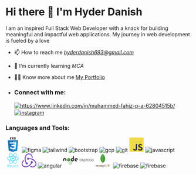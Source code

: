 # Hi there 👋 I'm Hyder Danish

I am an inspired Full Stack Web Developer with a knack for building meaningful
and impactful web applications. My journey in web development is fueled by a 
love

- 📫 How to reach me *hyderdanish693@gmail.com*
- 🌱 I’m currently learning *MCA*
- 👨‍💻 Know more about me [My Portfolio](https://main--hyderportfolio.netlify.app/)

- <h3 align="left">Connect with me:</h3>
  <p align="left">
  <a href="https://www.linkedin.com/in/hyder-danish-8b14a42a1/?utm_source=share&utm_campaign=share_via&utm_content=profile&utm_medium=android_app" target="blank"> 
  <img align="center" src="https://raw.githubusercontent.com/rahuldkjain/github-profile-readme-generator/master/src/images/icons/Social/linked-in-alt.svg" 
  alt="https://www.linkedin.com/in/muhammed-fahiz-p-a-62804515b/" height="30" width="40" /></a>
  <a href="https://www.linkedin.com/in/hyderdanish" target="blank"> 
  <img align="center" src="https://cdn.worldvectorlogo.com/logos/instagram-2016-5.svg" 
  alt="instagram" height="30" width="40" /></a>  
  </p>
 <h3 align="left">Languages and Tools:</h3>
 <p align="left"> 
<img src="https://raw.githubusercontent.com/devicons/devicon/master/icons/css3/css3-original-wordmark.svg" alt="css3" width="40" height="40"/>
<img src="https://www.vectorlogo.zone/logos/figma/figma-icon.svg" alt="figma" width="40" height="40"/>
<img src="https://cdn.worldvectorlogo.com/logos/tailwindcss.svg" alt="tailwind" width="40" height="40"/>  
<img src="https://cdn.worldvectorlogo.com/logos/bootstrap-4.svg" alt="bootstrap" width="40" height="40"/>    
<img src="https://www.vectorlogo.zone/logos/google_cloud/google_cloud-icon.svg" alt="gcp" width="40" height="40"/>
<img src="https://www.vectorlogo.zone/logos/git-scm/git-scm-icon.svg" alt="git" width="40" height="40"/> 
<img src="https://raw.githubusercontent.com/devicons/devicon/master/icons/javascript/javascript-original.svg" alt="javascript" width="40" height="40"/>
<img src="https://cdn.worldvectorlogo.com/logos/typescript.svg" alt="javascript" width="40" height="40"/> 
<img src="https://raw.githubusercontent.com/devicons/devicon/master/icons/react/react-original-wordmark.svg" alt="react" width="40" height="40"/> 
<img src="https://raw.githubusercontent.com/devicons/devicon/master/icons/redux/redux-original.svg" alt="redux" width="40" height="40"/>  
<img src="https://upload.wikimedia.org/wikipedia/commons/thumb/c/cf/Angular_full_color_logo.svg/768px-Angular_full_color_logo.svg.png" alt="angular" width="40" height="40"/>
<img src="https://raw.githubusercontent.com/devicons/devicon/master/icons/nodejs/nodejs-original-wordmark.svg" alt="nodejs" width="40" height="40"/> 
<img src="https://raw.githubusercontent.com/devicons/devicon/master/icons/express/express-original-wordmark.svg" alt="express" width="40" height="40"/> 
<img src="https://raw.githubusercontent.com/devicons/devicon/master/icons/mongodb/mongodb-original-wordmark.svg" alt="mongodb" width="40" height="40"/>  
<img src="https://www.vectorlogo.zone/logos/firebase/firebase-icon.svg" alt="firebase" width="40" height="40"/>
<img src="https://cdn.worldvectorlogo.com/logos/socket-io.svg" alt="firebase" width="40" height="40"/>
</p>






